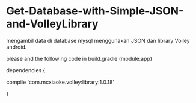 # Get-Database-with-Simple-JSON-and-VolleyLibrary
mengambil data di database mysql menggunakan JSON dan library Volley android. 


please and the following code in build.gradle (module:app)

dependencies {

  compile 'com.mcxiaoke.volley:library:1.0.18'

}
